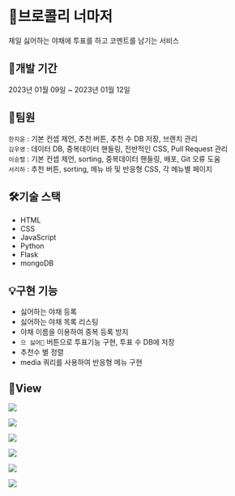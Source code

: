 # 🥦브로콜리 너마저
제일 싫어하는 야채에 투표를 하고 코멘트를 남기는 서비스


## 📆개발 기간
2023년 01월 09일 ~ 2023년 01월 12일  


## 👥팀원
`한지윤` :   기본 컨셉 제언, 추천 버튼, 추천 수 DB 저장, 브랜치 관리 <br>
`김우영` :   데이터 DB, 중복데이터 핸들링, 전반적인 CSS, Pull Request 관리 <br>
`이승렬` :   기본 컨셉 제언, sorting, 중복데이터 핸들링, 배포, Git 오류 도움 <br>
`서리하` :   추천 버튼, sorting, 메뉴 바 및 반응형 CSS, 각 메뉴별 페이지 <br>


## 🛠️기술 스택
* HTML
* CSS
* JavaScript
* Python
* Flask
* mongoDB  
  
  
## 💡구현 기능
- 싫어하는 야채 등록
- 싫어하는 야채 목록 리스팅
- 야채 이름을 이용하여 중복 등록 방지
- `으 싫어🤢` 버튼으로 투표기능 구현, 투표 수 DB에 저장 
- 추천수 별 정렬
- media 쿼리를 사용하여 반응형 메뉴 구현


## 👀View
![](https://velog.velcdn.com/images/liha_engineer/post/49da38e0-e599-41a5-9f58-f4dc2c75d7ac/image.png)

![](https://velog.velcdn.com/images/liha_engineer/post/276dcfa2-6472-4f22-984b-ec01b8d154d5/image.png)

![](https://velog.velcdn.com/images/liha_engineer/post/414d70ea-17b6-4c64-84cd-054c9b0a31a2/image.png)

![](https://velog.velcdn.com/images/liha_engineer/post/6a8fac7a-3f7c-4444-aa01-a01363b118d2/image.png)

![](https://velog.velcdn.com/images/liha_engineer/post/c1b691bc-ea6b-4491-80c8-0a2d2d1560cd/image.png)

![](https://velog.velcdn.com/images/liha_engineer/post/ac07a564-83e5-44da-a658-89724c8dcc70/image.png)
